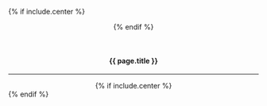 {% if include.center %}<center>{% endif %}

&nbsp;<br/>

#### {{ page.title }}
<hr/>
{% if include.center %}</center>{% endif %}
